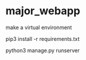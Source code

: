 # major_webapp

make a virtual environment

pip3 install -r requirements.txt

python3 manage.py runserver
